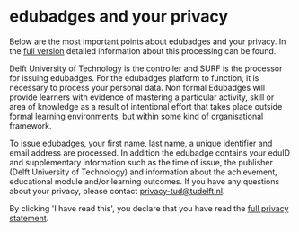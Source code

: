 # edubadges and your privacy

Below are the most important points about edubadges and your privacy. In the [full version](https://raw.githubusercontent.com/edubadges/privacy/master/tu-delft/edubadges-nonformal-text-en.md) detailed information about this processing can be found.

Delft University of Technology is the controller and SURF is the processor for issuing edubadges. For the edubadges platform to function, it is necessary to process your personal data. Non formal Edubadges will provide learners with evidence of mastering a particular activity, skill or area of knowledge as a result of intentional effort that takes place outside formal learning environments, but within some kind of organisational framework.

To issue edubadges, your first name, last name, a unique identifier and email address are processed. In addition the edubadge contains your eduID and supplementary information such as the time of issue, the publisher (Delft University of Technology) and information about the achievement, educational module and/or learning outcomes. If you have any questions about your privacy, please contact [privacy-tud@tudelft.nl](mailto:privacy-tud@tudelft.nl).

By clicking 'I have read this', you declare that you have read the [full privacy statement](https://raw.githubusercontent.com/edubadges/privacy/master/tu-delft/edubadges-nonformal-text-en.md).